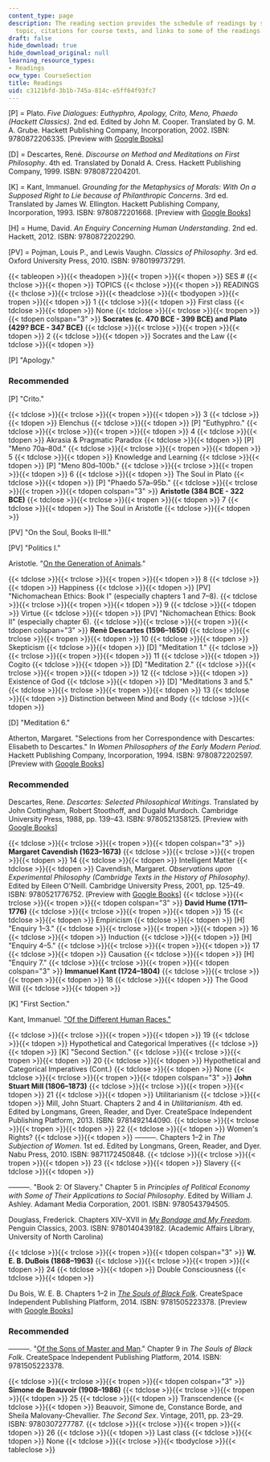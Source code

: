 ```yaml
---
content_type: page
description: The reading section provides the schedule of readings by session and
  topic, citations for course texts, and links to some of the readings.
draft: false
hide_download: true
hide_download_original: null
learning_resource_types:
- Readings
ocw_type: CourseSection
title: Readings
uid: c3121bfd-3b1b-745a-814c-e5ff64f93fc7
---
```

\[P\] = Plato. *Five Dialogues: Euthyphro, Apology, Crito, Meno, Phaedo (Hackett Classics)*. 2nd ed. Edited by John M. Cooper. Translated by G. M. A. Grube. Hackett Publishing Company, Incorporation, 2002. ISBN: 9780872206335. \[Preview with [Google Books](http://books.google.com/books?id=HGn9DAAAQBAJ&pg=PAfrontcover)\]

\[D\] = Descartes, René. *Discourse on Method and Meditations on First Philosophy*. 4th ed. Translated by Donald A. Cress. Hackett Publishing Company, 1999. ISBN: 9780872204201.

\[K\] = Kant, Immanuel. *Grounding for the Metaphysics of Morals: With On a Supposed Right to Lie because of Philanthropic Concerns*. 3rd ed. Translated by James W. Ellington. Hackett Publishing Company, Incorporation, 1993. ISBN: 9780872201668. \[Preview with [Google Books](http://books.google.com/books?id=XFfuCgAAQBAJ&pg=PAfrontcover)\]

\[H\] = Hume, David. *An Enquiry Concerning Human Understanding*. 2nd ed. Hackett, 2012. ISBN: 9780872202290.

\[PV\] = Pojman, Louis P., and Lewis Vaughn. *Classics of Philosophy*. 3rd ed. Oxford University Press, 2010. ISBN: 9780199737291.

{{< tableopen >}}{{< theadopen >}}{{< tropen >}}{{< thopen >}}
SES #
{{< thclose >}}{{< thopen >}}
TOPICS
{{< thclose >}}{{< thopen >}}
READINGS
{{< thclose >}}{{< trclose >}}{{< theadclose >}}{{< tbodyopen >}}{{< tropen >}}{{< tdopen >}}
1
{{< tdclose >}}{{< tdopen >}}
First class
{{< tdclose >}}{{< tdopen >}}
None
{{< tdclose >}}{{< trclose >}}{{< tropen >}}{{< tdopen colspan="3" >}}
**Socrates (c. 470 BCE - 399 BCE) and Plato (429? BCE - 347 BCE)**
{{< tdclose >}}{{< trclose >}}{{< tropen >}}{{< tdopen >}}
2
{{< tdclose >}}{{< tdopen >}}
Socrates and the Law
{{< tdclose >}}{{< tdopen >}}

\[P\] "Apology."

### Recommended

\[P\] "Crito."

{{< tdclose >}}{{< trclose >}}{{< tropen >}}{{< tdopen >}}
3
{{< tdclose >}}{{< tdopen >}}
Elenchus
{{< tdclose >}}{{< tdopen >}}
\[P\] "Euthyphro."
{{< tdclose >}}{{< trclose >}}{{< tropen >}}{{< tdopen >}}
4
{{< tdclose >}}{{< tdopen >}}
Akrasia & Pragmatic Paradox
{{< tdclose >}}{{< tdopen >}}
\[P\] "Meno 70a–80d."
{{< tdclose >}}{{< trclose >}}{{< tropen >}}{{< tdopen >}}
5
{{< tdclose >}}{{< tdopen >}}
Knowledge and Learning
{{< tdclose >}}{{< tdopen >}}
\[P\] "Meno 80d–100b."
{{< tdclose >}}{{< trclose >}}{{< tropen >}}{{< tdopen >}}
6
{{< tdclose >}}{{< tdopen >}}
The Soul in Plato
{{< tdclose >}}{{< tdopen >}}
\[P\] "Phaedo 57a–95b."
{{< tdclose >}}{{< trclose >}}{{< tropen >}}{{< tdopen colspan="3" >}}
**Aristotle (384 BCE - 322 BCE)**
{{< tdclose >}}{{< trclose >}}{{< tropen >}}{{< tdopen >}}
7
{{< tdclose >}}{{< tdopen >}}
The Soul in Aristotle
{{< tdclose >}}{{< tdopen >}}

\[PV\] "On the Soul, Books II–III."

\[PV\] "Politics I."

Aristotle. "[On the Generation of Animals](http://infomotions.com/etexts/philosophy/400BC-301BC/aristotle-on-270.htm)." 

{{< tdclose >}}{{< trclose >}}{{< tropen >}}{{< tdopen >}}
8
{{< tdclose >}}{{< tdopen >}}
Happiness
{{< tdclose >}}{{< tdopen >}}
\[PV\] "Nichomachean Ethics: Book I" (especially chapters 1 and 7–8).
{{< tdclose >}}{{< trclose >}}{{< tropen >}}{{< tdopen >}}
9
{{< tdclose >}}{{< tdopen >}}
Virtue
{{< tdclose >}}{{< tdopen >}}
\[PV\] "Nichomachean Ethics: Book II" (especially chapter 6).
{{< tdclose >}}{{< trclose >}}{{< tropen >}}{{< tdopen colspan="3" >}}
**Renè Descartes (1596–1650)**
{{< tdclose >}}{{< trclose >}}{{< tropen >}}{{< tdopen >}}
10
{{< tdclose >}}{{< tdopen >}}
Skepticism
{{< tdclose >}}{{< tdopen >}}
\[D\] "Meditation 1."
{{< tdclose >}}{{< trclose >}}{{< tropen >}}{{< tdopen >}}
11
{{< tdclose >}}{{< tdopen >}}
Cogito
{{< tdclose >}}{{< tdopen >}}
\[D\] "Meditation 2."
{{< tdclose >}}{{< trclose >}}{{< tropen >}}{{< tdopen >}}
12
{{< tdclose >}}{{< tdopen >}}
Existence of God
{{< tdclose >}}{{< tdopen >}}
\[D\] "Meditations 3 and 5."
{{< tdclose >}}{{< trclose >}}{{< tropen >}}{{< tdopen >}}
13
{{< tdclose >}}{{< tdopen >}}
Distinction between Mind and Body
{{< tdclose >}}{{< tdopen >}}

\[D\] "Meditation 6."

Atherton, Margaret. "Selections from her Correspondence with Descartes: Elisabeth to Descartes." In *Women Philosophers of the Early Modern Period*. Hackett Publishing Company, Incorporation, 1994. ISBN: 9780872202597. \[Preview with [Google Books](http://books.google.com/books?id=K0xYL0QwHKMC&pg=PA11=onepage)\]

### Recommended

Descartes, Rene. *Descartes: Selected Philosophical Writings*. Translated by John Cottingham, Robert Stoothoff, and Dugald Murdoch. Cambridge University Press, 1988, pp. 139–43. ISBN: 9780521358125. \[Preview with [Google Books](http://books.google.com/books?id=6tNxSphqAYkC&pg=PAfrontcover)\]

{{< tdclose >}}{{< trclose >}}{{< tropen >}}{{< tdopen colspan="3" >}}
**Margaret Cavendish (1623–1673)**
{{< tdclose >}}{{< trclose >}}{{< tropen >}}{{< tdopen >}}
14
{{< tdclose >}}{{< tdopen >}}
Intelligent Matter
{{< tdclose >}}{{< tdopen >}}
Cavendish, Margaret. *Observations upon Experimental Philosophy (Cambridge Texts in the History of Philosophy)*. Edited by Eileen O'Neill. Cambridge University Press, 2001, pp. 125–49. ISBN: 9780521776752. \[Preview with [Google Books](http://books.google.com/books?id=QBkNVTp6XuUC&pg=PAfrontcover)\]
{{< tdclose >}}{{< trclose >}}{{< tropen >}}{{< tdopen colspan="3" >}}
**David Hume (1711–1776)**
{{< tdclose >}}{{< trclose >}}{{< tropen >}}{{< tdopen >}}
15
{{< tdclose >}}{{< tdopen >}}
Empiricism
{{< tdclose >}}{{< tdopen >}}
\[H\] "Enquiry 1–3."
{{< tdclose >}}{{< trclose >}}{{< tropen >}}{{< tdopen >}}
16
{{< tdclose >}}{{< tdopen >}}
Induction
{{< tdclose >}}{{< tdopen >}}
\[H\] "Enquiry 4–5."
{{< tdclose >}}{{< trclose >}}{{< tropen >}}{{< tdopen >}}
17
{{< tdclose >}}{{< tdopen >}}
Causation
{{< tdclose >}}{{< tdopen >}}
\[H\] "Enquiry 7."
{{< tdclose >}}{{< trclose >}}{{< tropen >}}{{< tdopen colspan="3" >}}
**Immanuel Kant (1724–1804)**
{{< tdclose >}}{{< trclose >}}{{< tropen >}}{{< tdopen >}}
18
{{< tdclose >}}{{< tdopen >}}
The Good Will
{{< tdclose >}}{{< tdopen >}}

\[K\] "First Section."

Kant, Immanuel. ["Of the Different Human Races."](https://muse.jhu.edu/chapter/966880)

{{< tdclose >}}{{< trclose >}}{{< tropen >}}{{< tdopen >}}
19
{{< tdclose >}}{{< tdopen >}}
Hypothetical and Categorical Imperatives
{{< tdclose >}}{{< tdopen >}}
\[K\] "Second Section."
{{< tdclose >}}{{< trclose >}}{{< tropen >}}{{< tdopen >}}
20
{{< tdclose >}}{{< tdopen >}}
Hypothetical and Categorical Imperatives (Cont.)
{{< tdclose >}}{{< tdopen >}}
None
{{< tdclose >}}{{< trclose >}}{{< tropen >}}{{< tdopen colspan="3" >}}
**John Stuart Mill (1806–1873)**
{{< tdclose >}}{{< trclose >}}{{< tropen >}}{{< tdopen >}}
21
{{< tdclose >}}{{< tdopen >}}
Utilitarianism
{{< tdclose >}}{{< tdopen >}}
Mill, John Stuart. Chapters 2 and 4 in *Utilitarianism*. 4th ed. Edited by Longmans, Green, Reader, and Dyer. CreateSpace Independent Publishing Platform, 2013. ISBN: 9781492144090.
{{< tdclose >}}{{< trclose >}}{{< tropen >}}{{< tdopen >}}
22
{{< tdclose >}}{{< tdopen >}}
Women's Rights?
{{< tdclose >}}{{< tdopen >}}
———. Chapters 1–2 in *The Subjection of Women*. 1st ed. Edited by Longmans, Green, Reader, and Dyer. Nabu Press, 2010. ISBN: 9871172450848.
{{< tdclose >}}{{< trclose >}}{{< tropen >}}{{< tdopen >}}
23
{{< tdclose >}}{{< tdopen >}}
Slavery
{{< tdclose >}}{{< tdopen >}}

———. "Book 2: Of Slavery." Chapter 5 in *Principles of Political Economy with Some of Their Applications to Social Philosophy*. Edited by William J. Ashley. Adamant Media Corporation, 2001. ISBN: 9780543794505.

Douglass, Frederick. Chapters XIV–XVII in [*My Bondage and My Freedom*](http://docsouth.unc.edu/neh/douglass55/douglass55.html#p185). Penguin Classics, 2003. ISBN: 9780140439182. (Academic Affairs Library, University of North Carolina)

{{< tdclose >}}{{< trclose >}}{{< tropen >}}{{< tdopen colspan="3" >}}
**W. E. B. DuBois (1868–1963)**
{{< tdclose >}}{{< trclose >}}{{< tropen >}}{{< tdopen >}}
24
{{< tdclose >}}{{< tdopen >}}
Double Consciousness
{{< tdclose >}}{{< tdopen >}}

Du Bois, W. E. B. Chapters 1–2 in [*The Souls of Black Folk*](http://www.gutenberg.org/ebooks/408?msg=welcome_stranger). CreateSpace Independent Publishing Platform, 2014. ISBN: 9781505223378. \[Preview with [Google Books](http://books.google.com/books?id=RFsCBAAAQBAJ&pg=PA5=onepage)\]

### Recommended

———. "[Of the Sons of Master and Man](http://www.gutenberg.org/files/408/408-h/408-h.htm#chap09)." Chapter 9 in *The Souls of Black Folk*. CreateSpace Independent Publishing Platform, 2014. ISBN: 9781505223378.

{{< tdclose >}}{{< trclose >}}{{< tropen >}}{{< tdopen colspan="3" >}}
**Simone de Beauvoir (1908–1986)**
{{< tdclose >}}{{< trclose >}}{{< tropen >}}{{< tdopen >}}
25
{{< tdclose >}}{{< tdopen >}}
Transcendence
{{< tdclose >}}{{< tdopen >}}
Beauvoir, Simone de, Constance Borde, and Sheila Malovany-Chevallier. *The Second Sex*. Vintage, 2011, pp. 23–29. ISBN: 9780307277787.
{{< tdclose >}}{{< trclose >}}{{< tropen >}}{{< tdopen >}}
26
{{< tdclose >}}{{< tdopen >}}
Last class
{{< tdclose >}}{{< tdopen >}}
None
{{< tdclose >}}{{< trclose >}}{{< tbodyclose >}}{{< tableclose >}}